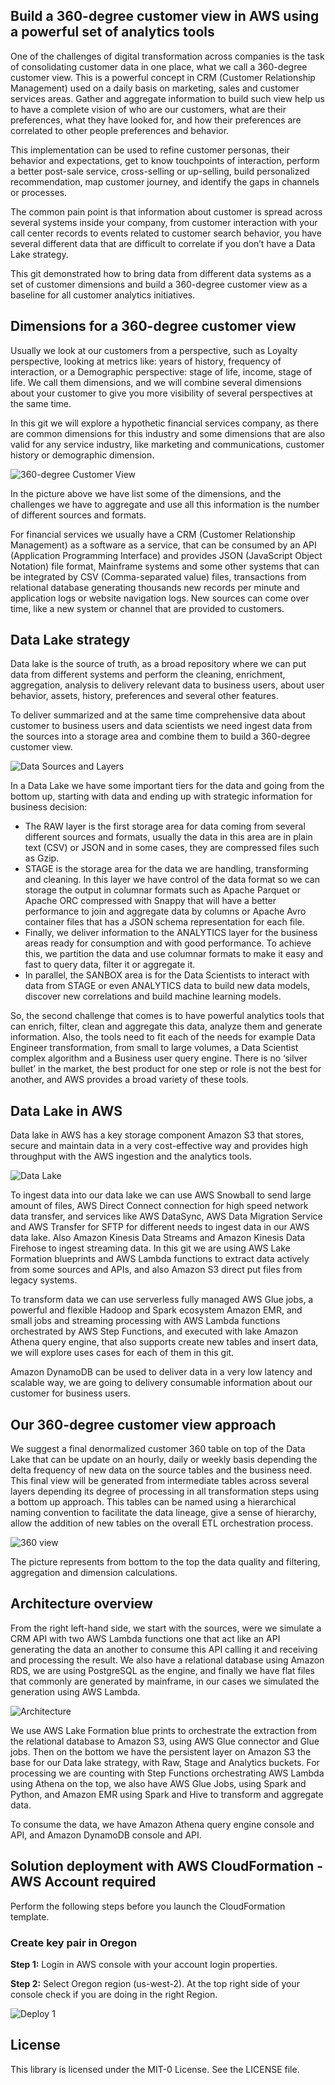 ## Build a 360-degree customer view in AWS using a powerful set of analytics tools

One of the challenges of digital transformation across companies is the task of consolidating customer data in one place, what we call a 360-degree customer view. This is a powerful concept in CRM (Customer Relationship Management) used on a daily basis on marketing, sales and customer services areas. Gather and aggregate information to build such view help us to have a complete vision of who are our customers, what are their preferences, what they have looked for, and how their preferences are correlated to other people preferences and behavior.

This implementation can be used to refine customer personas, their behavior and expectations, get to know touchpoints of interaction, perform a better post-sale service, cross-selling or up-selling, build personalized recommendation, map customer journey, and identify the gaps in channels or processes.

The common pain point is that information about customer is spread across several systems inside your company, from customer interaction with your call center records to events related to customer search behavior, you have several different data that are difficult to correlate if you don’t have a Data Lake strategy.

This git demonstrated how to bring data from different data systems as a set of customer dimensions and build a 360-degree customer view as a baseline for all customer analytics initiatives.

## Dimensions for a 360-degree customer view

Usually we look at our customers from a perspective, such as Loyalty perspective, looking at metrics like: years of history, frequency of interaction, or a Demographic perspective: stage of life, income, stage of life. We call them dimensions, and we will combine several dimensions about your customer to give you more visibility of several perspectives at the same time.

In this git we will explore a hypothetic financial services company, as there are common dimensions for this industry and some dimensions that are also valid for any service industry, like marketing and communications, customer history or demographic dimension.

![360-degree Customer View](images/pic1.png)


In the picture above we have list some of the dimensions, and the challenges we have to aggregate and use all this information is the number of different sources and formats.

For financial services we usually have a CRM (Customer Relationship Management) as a software as a service, that can be consumed by an API (Application Programming Interface) and provides JSON (JavaScript Object Notation) file format, Mainframe systems and some other systems that can be integrated by CSV (Comma-separated value) files, transactions from relational database generating thousands new records per minute and application logs or website navigation logs. New sources can come over time, like a new system or channel that are provided to customers.

## Data Lake strategy

Data lake is the source of truth, as a broad repository where we can put data from different systems and perform the cleaning, enrichment, aggregation, analysis to delivery relevant data to business users, about user behavior, assets, history, preferences and several other features.

To deliver summarized and at the same time comprehensive data about customer to business users and data scientists we need ingest data from the sources into a storage area and combine them to build a 360-degree customer view.

![Data Sources and Layers](images/pic2.png)

In a Data Lake we have some important tiers for the data and going from the bottom up, starting with data and ending up with strategic information for business decision:

-	The RAW layer is the first storage area for data coming from several different sources and formats, usually the data in this area are in plain text (CSV) or JSON and in some cases, they are compressed files such as Gzip.
-	STAGE is the storage area for the data we are handling, transforming and cleaning. In this layer we have control of the data format so we can storage the output in columnar formats such as Apache Parquet or Apache ORC compressed with Snappy that will have a better performance to join and aggregate data by columns or Apache Avro container files that has a JSON schema representation for each file.
-	Finally, we deliver information to the ANALYTICS layer for the business areas ready for consumption and with good performance. To achieve this, we partition the data and use columnar formats to make it easy and fast to query data, filter it or aggregate it.
-	In parallel, the SANBOX area is for the Data Scientists to interact with data from STAGE or even ANALYTICS data to build new data models, discover new correlations and build machine learning models.

So, the second challenge that comes is to have powerful analytics tools that can enrich, filter, clean and aggregate this data, analyze them and generate information. Also, the tools need to fit each of the needs for example Data Engineer transformation, from small to large volumes, a Data Scientist complex algorithm and a Business user query engine. There is no ‘silver bullet’ in the market, the best product for one step or role is not the best for another, and AWS provides a broad variety of these tools.

## Data Lake in AWS

Data lake in AWS has a key storage component Amazon S3 that stores, secure and maintain data in a very cost-effective way and provides high throughput with the AWS ingestion and the analytics tools.

![Data Lake](images/pic3.png)



To ingest data into our data lake we can use AWS Snowball to send large amount of files, AWS Direct Connect connection for high speed network data transfer, and services like AWS DataSync, AWS Data Migration Service and AWS Transfer for SFTP for different needs to ingest data in our AWS data lake. Also Amazon Kinesis Data Streams and Amazon Kinesis Data Firehose to ingest streaming data.
In this git we are using AWS Lake Formation blueprints and  AWS Lambda functions to extract data actively from some sources and APIs, and also Amazon S3 direct put files from legacy systems.

To transform data we can use serverless fully managed AWS Glue jobs, a powerful and flexible Hadoop and Spark ecosystem Amazon EMR, and small jobs and streaming processing with AWS Lambda functions orchestrated by AWS Step Functions, and executed with lake Amazon Athena query engine, that also supports create new tables and insert data, we will explore uses cases for each of them in this git.

Amazon DynamoDB can be used to deliver data in a very low latency and scalable way, we are going to delivery consumable information about our customer for business users.

## Our 360-degree customer view approach

We suggest a final denormalized customer 360 table on top of the Data Lake that can be update on an hourly, daily or weekly basis depending the delta frequency of new data on the source tables and the business need. This final view will be generated from intermediate tables across several layers depending its degree of processing in all transformation steps using a bottom up approach. This tables can be named using a hierarchical naming convention to facilitate the data lineage, give a sense of hierarchy, allow the addition of new tables on the overall ETL orchestration process.

![360 view](images/pic4.png)

The picture represents from bottom to the top the data quality and filtering, aggregation and dimension calculations.

## Architecture overview

From the right left-hand side, we start with the sources, were we simulate a CRM API with two AWS Lambda functions one that act like an API generating the data an another to consume this API calling it and receiving and processing the result. We also have a relational database using Amazon RDS, we are using PostgreSQL as the engine, and finally we have flat files that commonly are generated by mainframe, in our cases we simulated the generation using AWS Lambda.

![Architecture](images/pic5.png)

We use AWS Lake Formation blue prints to orchestrate the extraction from the relational database to Amazon S3, using AWS Glue connector and Glue jobs.
Then on the bottom we have the persistent layer on Amazon S3 the base for our Data lake strategy, with Raw, Stage and Analytics buckets.
For processing we are counting with Step Functions orchestrating AWS Lambda using Athena on the top, we also have AWS Glue Jobs, using Spark and Python, and Amazon EMR using Spark and Hive to transform and aggregate data.

To consume the data, we have Amazon Athena query engine console and API, and Amazon DynamoDB console and API.


## Solution deployment with AWS CloudFormation - AWS Account required

Perform the following steps before you launch the CloudFormation template.
### Create key pair in Oregon

**Step 1:** Login in AWS console with your account login properties.

**Step 2:** Select Oregon region (us-west-2). At the top right side of your console check if you are doing in the right Region.

![Deploy 1](images/pic-d-1.png)




## License

This library is licensed under the MIT-0 License. See the LICENSE file.
